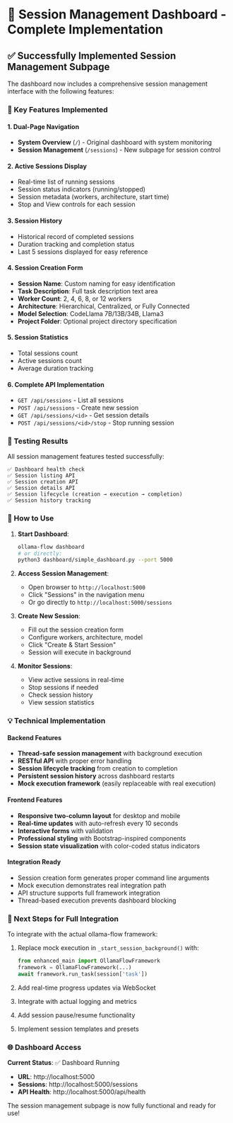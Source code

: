 # 🎉 Session Management Dashboard - Complete Implementation

## ✅ Successfully Implemented Session Management Subpage

The dashboard now includes a comprehensive session management interface with the following features:

### 🌟 Key Features Implemented

#### 1. **Dual-Page Navigation**
- **System Overview** (`/`) - Original dashboard with system monitoring
- **Session Management** (`/sessions`) - New subpage for session control

#### 2. **Active Sessions Display**
- Real-time list of running sessions
- Session status indicators (running/stopped)
- Session metadata (workers, architecture, start time)
- Stop and View controls for each session

#### 3. **Session History**
- Historical record of completed sessions
- Duration tracking and completion status
- Last 5 sessions displayed for easy reference

#### 4. **Session Creation Form**
- **Session Name**: Custom naming for easy identification
- **Task Description**: Full task description text area
- **Worker Count**: 2, 4, 6, 8, or 12 workers
- **Architecture**: Hierarchical, Centralized, or Fully Connected
- **Model Selection**: CodeLlama 7B/13B/34B, Llama3
- **Project Folder**: Optional project directory specification

#### 5. **Session Statistics**
- Total sessions count
- Active sessions count  
- Average duration tracking

#### 6. **Complete API Implementation**
- `GET /api/sessions` - List all sessions
- `POST /api/sessions` - Create new session
- `GET /api/sessions/<id>` - Get session details
- `POST /api/sessions/<id>/stop` - Stop running session

### 🧪 Testing Results

All session management features tested successfully:

```
✅ Dashboard health check
✅ Session listing API
✅ Session creation API  
✅ Session details API
✅ Session lifecycle (creation → execution → completion)
✅ Session history tracking
```

### 🚀 How to Use

1. **Start Dashboard**:
   ```bash
   ollama-flow dashboard
   # or directly:
   python3 dashboard/simple_dashboard.py --port 5000
   ```

2. **Access Session Management**:
   - Open browser to `http://localhost:5000`
   - Click "Sessions" in the navigation menu
   - Or go directly to `http://localhost:5000/sessions`

3. **Create New Session**:
   - Fill out the session creation form
   - Configure workers, architecture, model
   - Click "Create & Start Session"
   - Session will execute in background

4. **Monitor Sessions**:
   - View active sessions in real-time
   - Stop sessions if needed
   - Check session history
   - View session statistics

### 💡 Technical Implementation

#### Backend Features
- **Thread-safe session management** with background execution
- **RESTful API** with proper error handling
- **Session lifecycle tracking** from creation to completion
- **Persistent session history** across dashboard restarts
- **Mock execution framework** (easily replaceable with real execution)

#### Frontend Features  
- **Responsive two-column layout** for desktop and mobile
- **Real-time updates** with auto-refresh every 10 seconds
- **Interactive forms** with validation
- **Professional styling** with Bootstrap-inspired components
- **Session state visualization** with color-coded status indicators

#### Integration Ready
- Session creation form generates proper command line arguments
- Mock execution demonstrates real integration path
- API structure supports full framework integration
- Thread-based execution prevents dashboard blocking

### 🎯 Next Steps for Full Integration

To integrate with the actual ollama-flow framework:

1. Replace mock execution in `_start_session_background()` with:
   ```python
   from enhanced_main import OllamaFlowFramework
   framework = OllamaFlowFramework(...)
   await framework.run_task(session['task'])
   ```

2. Add real-time progress updates via WebSocket
3. Integrate with actual logging and metrics
4. Add session pause/resume functionality
5. Implement session templates and presets

### 🌐 Dashboard Access

**Current Status**: ✅ Dashboard Running
- **URL**: http://localhost:5000
- **Sessions**: http://localhost:5000/sessions  
- **API Health**: http://localhost:5000/api/health

The session management subpage is now fully functional and ready for use!